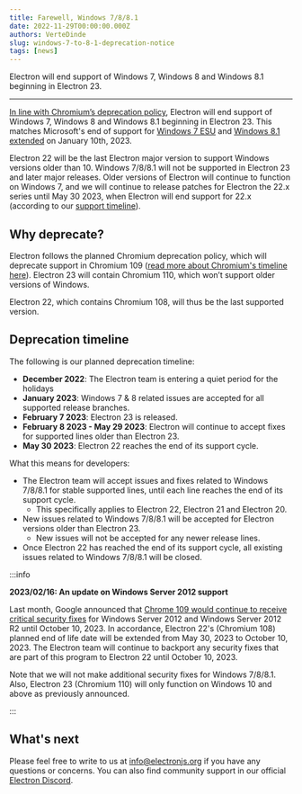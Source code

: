 ```yaml
---
title: Farewell, Windows 7/8/8.1
date: 2022-11-29T00:00:00.000Z
authors: VerteDinde
slug: windows-7-to-8-1-deprecation-notice
tags: [news]
---
```


Electron will end support of Windows 7, Windows 8 and Windows 8.1 beginning in Electron 23.

---

[In line with Chromium’s deprecation policy](https://support.google.com/chrome/thread/185534985/sunsetting-support-for-windows-7-8-8-1-in-early-2023?hl=en), Electron will end support of Windows 7, Windows 8 and Windows 8.1 beginning in Electron 23. This matches Microsoft's end of support for [Windows 7 ESU](https://docs.microsoft.com/en-US/lifecycle/faq/extended-security-updates) and [Windows 8.1 extended](https://support.microsoft.com/en-us/windows/windows-8-1-support-will-end-on-january-10-2023-3cfd4cde-f611-496a-8057-923fba401e93) on January 10th, 2023.

Electron 22 will be the last Electron major version to support Windows versions older than 10. Windows 7/8/8.1 will not be supported in Electron 23 and later major releases. Older versions of Electron will continue to function on Windows 7, and we will continue to release patches for Electron the 22.x series until May 30 2023, when Electron will end support for 22.x (according to our [support timeline](https://www.electronjs.org/docs/latest/tutorial/electron-timelines)).

## Why deprecate?

Electron follows the planned Chromium deprecation policy, which will deprecate support in Chromium 109 ([read more about Chromium's timeline here](https://support.google.com/chrome/thread/185534985/sunsetting-support-for-windows-7-8-8-1-in-early-2023?hl=en)). Electron 23 will contain Chromium 110, which won’t support older versions of Windows.

Electron 22, which contains Chromium 108, will thus be the last supported version.

## Deprecation timeline

The following is our planned deprecation timeline:

- **December 2022**: The Electron team is entering a quiet period for the holidays
- **January 2023**: Windows 7 & 8 related issues are accepted for all supported release branches.
- **February 7 2023**: Electron 23 is released.
- **February 8 2023 - May 29 2023**: Electron will continue to accept fixes for supported lines older than Electron 23.
- **May 30 2023**: Electron 22 reaches the end of its support cycle.

What this means for developers:

- The Electron team will accept issues and fixes related to Windows 7/8/8.1 for stable supported lines, until each line reaches the end of its support cycle.
  - This specifically applies to Electron 22, Electron 21 and Electron 20.
- New issues related to Windows 7/8/8.1 will be accepted for Electron versions older than Electron 23.
  - New issues will not be accepted for any newer release lines.
- Once Electron 22 has reached the end of its support cycle, all existing issues related to Windows 7/8/8.1 will be closed.

:::info

**2023/02/16: An update on Windows Server 2012 support**

Last month, Google announced that [Chrome 109 would continue to receive critical
security fixes](https://support.google.com/chrome/a/thread/185534987) for
Windows Server 2012 and Windows Server 2012 R2 until October 10, 2023.
In accordance, Electron 22's (Chromium 108) planned end of life date will be extended from May 30, 2023 to October 10, 2023. The Electron team will continue to backport any security fixes that are part of this program to Electron 22 until October 10, 2023.

Note that we will not make additional security fixes for Windows 7/8/8.1.
Also, Electron 23 (Chromium 110) will only function on Windows 10 and above as
previously announced.

:::

## What's next

Please feel free to write to us at info@electronjs.org if you have any questions or concerns. You can also find community support in our official [Electron Discord](https://discord.gg/electronjs).
